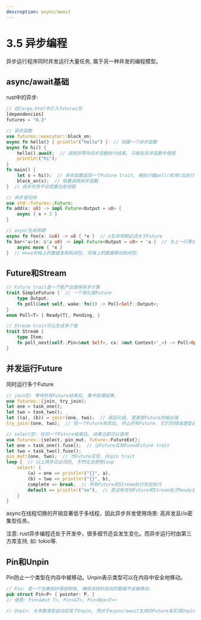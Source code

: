 ```yaml
---
descroption: async/await
---
```


# 3.5 异步编程

异步运行程序同时并发运行大量任务, 属于另一种并发的编程模型。

## async/await基础

rust中的异步:

```rust
// 在Cargo.html中引入futures包
[dependencies]
futures = "0.3"

// 异步函数
use futures::executor::block_on;
async fn hello() { println!("hello") }  // 创建一个异步函数
async fn hi() {
    hello().await;  // 调用并等待异步函数执行结束, 只能在异步函数中使用
    println!("hi");
}
fn main() {
    let s = hi();  // 异步函数返回一个Future trait, 被执行器poll(轮询)后执行
    block_on(s);  // 阻塞调用异步函数
}  // 异步任务不会阻塞当前线程

// 异步语句块
use std::futures::Future;
fn add(x: u8) -> impl Future<Output = u8> {
    async { x + 3 }
}

// async生命周期
async fn foo(x: &u8) -> u8 { *x }  // x生命周期必须大于Future
fn bar<'a>(x: &'a u8) -> impl Future<Output = u8> + 'a {  // 与上一行等价
    async move { *x }
}  // move将栈上的数据复制到闭包, 将堆上的数据移动到闭包.
```

## Future和Stream

```rust
// Future trait是一个能产出值得异步计算
trait SimpleFuture {  // 一个简化版Future
    type Output;
    fn poll(&mut self, wake: fn()) -> Poll<Self::Output>;
}
enum Poll<T> { Ready(T), Pending, }

// Stream trait可以生成多个值
trait Stream {
    type Item;
    fn poll_next(self::Pin<&mut Self>, cx: &mut Context<'_>) -> Poll<Option<Self::Item>>;
}
```

## 并发运行Future

同时运行多个Future

```rust
// join宏: 等待所有Future结束后, 集中处理结果.
use futures::{join, try_join};
let one = task_one();
let two = task_two();
let ((a), (b)) = join!(one, two);  // 返回元组, 里面是Future的输出值
try_join!(one, two);  // 但一个Future失败后, 终止所有Future. 它们的错误类型必须相同

// select宏: 任何一个Future结束后, 结果立即可以使用
use futures::{select, pin_mut, future::FutureExt};
let one = task_one().fuse();  // 让Future实现FusedFuture trait
let two = task_two().fuse();
pin_mut!(one, two);  // 为Future实现, Unpin trait
loop {  // 以上两步式必须的, 不然无法使用loop
    select! {
        (a) = one => println!("{}", a),
        (b) = two => println!("{}", b),
        complete => break,  // 所有Future和Stream执行完后执行
        default => println!("no"),  // 若没有任何Future和Stream处于Ready状态时执行
    }
}
```

async在线程切换的开销显著低于多线程，因此异步并发使用场景: 高并发且i/o密集型任务。

注意: rust异步编程还处于开发中，很多细节还会发生变化。而异步运行时由第三方库支持, 如: tokio等.

## Pin和Unpin

Pin防止一个类型在内存中被移动。Unpin表示类型可以在内存中安全地移动。

```rust
// Pin: 是一个包裹指针得结构体, 确保该指针指向的数据不会被移动.
pub struct Pin<P> { pointer: P, }
// 使用: Pin<&mut T>, Pin<&T>, Pin<Box<T>>

// Unpin: 大多数类型自动实现了Unpin, 而对于async/await生成的Future未实现Unpin
```